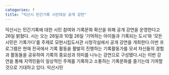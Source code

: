 ```yaml
---
categories: f
title: "익산시 민간기록 시민대상 공개 강연"
---
```

익산시는 민간기록에 대한 시민 참여와 기록문화 확산을 위해 공개 강연을 운영한다고 26일 밝혔다. 시는 오는 28일과 10월 26일 ‘기억하는 아이들과 기록되는 도시’와 ‘모든 시민은 기록가다’를 주제로 모현시립도서관 시청각실에서 공개 강연을 개최한다.이번 프로그램은 현재 전국에서 기록 활동을 활발히 진행하는 기록활동가를 모셔 자신들의 경험과 활동들을 공유하여 기록의 중요성과 의미를 나누는 강연으로 구성됐다.시는 이번 강연을 통해 지역민들이 일상적인 주제를 기록하고 소통하는 기록문화를 즐기는데 기여할 것으로 기대하고 있다. 익산시민